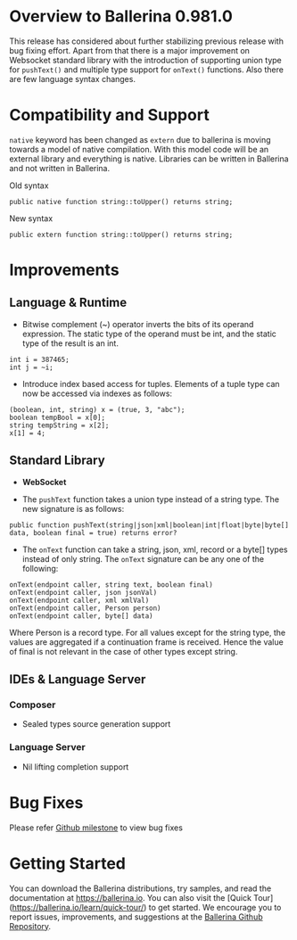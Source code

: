 # Overview to Ballerina 0.981.0

This release has considered about further stabilizing previous release with bug fixing effort. Apart from that there is a major improvement on Websocket standard library with the introduction of supporting union type for `pushText()` and multiple type support for `onText()` functions. Also there are few language syntax changes.

# Compatibility and Support

`native` keyword has been changed as `extern` due to ballerina is moving towards a model of native compilation. With this model code will be an external library and everything is native. Libraries can be written in Ballerina and not written in Ballerina.

Old syntax

``` ballerina
public native function string::toUpper() returns string;
```

New syntax

``` ballerina
public extern function string::toUpper() returns string;
```

# Improvements

## Language & Runtime

- Bitwise complement (~) operator inverts the bits of its operand expression. The static type of the operand must be int, and the static type of the result is an int.

```ballerina
int i = 387465;
int j = ~i;
```

- Introduce index based access for tuples. Elements of a tuple type can now be accessed via indexes as follows:

```ballerina
(boolean, int, string) x = (true, 3, "abc");
boolean tempBool = x[0];
string tempString = x[2];
x[1] = 4;
```

## Standard Library

- **WebSocket**

- The `pushText` function takes a union type instead of a string  type. The new signature is as follows: 

``` ballerina
public function pushText(string|json|xml|boolean|int|float|byte|byte[] data, boolean final = true) returns error? 
```

- The `onText` function can take a string, json, xml, record or a byte[] types instead of only string. The `onText` signature can be any one of the following:

``` ballerina
onText(endpoint caller, string text, boolean final)
onText(endpoint caller, json jsonVal)
onText(endpoint caller, xml xmlVal)
onText(endpoint caller, Person person)
onText(endpoint caller, byte[] data)
```

Where Person is a record type.
For all values except for the string type, the values are aggregated if a continuation frame is received. Hence the value of final is not relevant in the case of other types except string.

## IDEs & Language Server

### Composer

- Sealed types source generation support

### Language Server

- Nil lifting completion support

# Bug Fixes

Please refer [Github milestone](https://github.com/ballerina-platform/ballerina-lang/issues?q=is%3Aissue+milestone%3A0.981.0+is%3Aclosed+label%3AType%2FBug) to view bug fixes

# Getting Started

You can download the Ballerina distributions, try samples, and read the documentation at https://ballerina.io. You can also visit the [Quick Tour] (https://ballerina.io/learn/quick-tour/) to get started. We encourage you to report issues, improvements, and suggestions at the [Ballerina Github Repository](https://github.com/ballerina-platform/ballerina-lang).